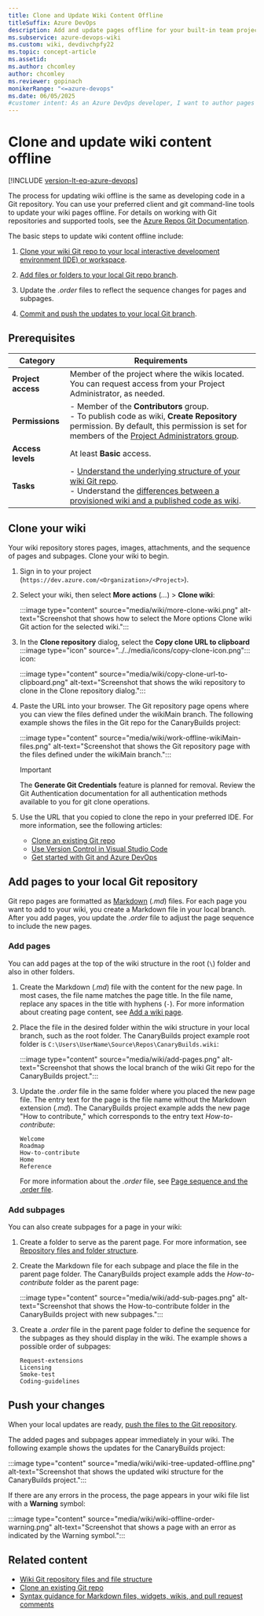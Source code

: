 ```yaml
---
title: Clone and Update Wiki Content Offline 
titleSuffix: Azure DevOps 
description: Add and update pages offline for your built-in team project wiki in Azure DevOps.
ms.subservice: azure-devops-wiki
ms.custom: wiki, devdivchpfy22
ms.topic: concept-article
ms.assetid:
ms.author: chcomley
author: chcomley
ms.reviewer: gopinach
monikerRange: "<=azure-devops"
ms.date: 06/05/2025
#customer intent: As an Azure DevOps developer, I want to author pages offline for my team project wiki, so I can work in my local branch before pushing changes to the main repo.
---
```


# Clone and update wiki content offline

[!INCLUDE [version-lt-eq-azure-devops](../../includes/version-lt-eq-azure-devops.md)] 

The process for updating wiki offline is the same as developing code in a Git repository. You can use your preferred client and git command-line tools to update your wiki pages offline. For details on working with Git repositories and supported tools, see the [Azure Repos Git Documentation](../../repos/git/index.yml).

The basic steps to update wiki content offline include:

1. [Clone your wiki Git repo to your local interactive development environment (IDE) or workspace](#clone-your-wiki).

1. [Add files or folders to your local Git repo branch](#add-pages).

1. Update the _.order_ files to reflect the sequence changes for pages and subpages.

1. [Commit and push the updates to your local Git branch](#push-your-changes).

## Prerequisites

| Category | Requirements |
|----------|--------------|
| **Project access** | Member of the project where the wikis located. You can request access from your Project Administrator, as needed. |
| **Permissions**    | - Member of the **Contributors** group. <br> - To publish code as wiki, **Create Repository** permission. By default, this permission is set for members of the [Project Administrators group](../../repos/git/set-git-repository-permissions.md).  |
| **Access levels**  | At least **Basic** access. |
| **Tasks**          | - [Understand the underlying structure of your wiki Git repo](wiki-file-structure.md). <br> - Understand the [differences between a provisioned wiki and a published code as wiki](provisioned-vs-published-wiki.md). |

## Clone your wiki

Your wiki repository stores pages, images, attachments, and the sequence of pages and subpages. Clone your wiki to begin.

1. Sign in to your project (`https://dev.azure.com/<Organization>/<Project>`).

1. Select your wiki, then select **More actions** (*...*) > **Clone wiki**:

   :::image type="content" source="media/wiki/more-clone-wiki.png" alt-text="Screenshot that shows how to select the More options Clone wiki Git action for the selected wiki.":::

1. In the **Clone repository** dialog, select the **Copy clone URL to clipboard** :::image type="icon" source="../../media/icons/copy-clone-icon.png"::: icon: 

   :::image type="content" source="media/wiki/copy-clone-url-to-clipboard.png" alt-text="Screenshot that shows the wiki repository to clone in the Clone repository dialog.":::

1. Paste the URL into your browser. The Git repository page opens where you can view the files defined under the wikiMain branch. The following example shows the files in the Git repo for the CanaryBuilds project:

   :::image type="content" source="media/wiki/work-offline-wikiMain-files.png" alt-text="Screenshot that shows the Git repository page with the files defined under the wikiMain branch.":::

   > [!IMPORTANT]
   > The **Generate Git Credentials** feature is planned for removal. Review the Git Authentication documentation for all authentication methods available to you for git clone operations.

1. Use the URL that you copied to clone the repo in your preferred IDE. For more information, see the following articles:

   - [Clone an existing Git repo](../../repos/git/clone.md)
   - [Use Version Control in Visual Studio Code](https://code.visualstudio.com/docs/editor/versioncontrol)
   - [Get started with Git and Azure DevOps](../../repos/git/gitquickstart.md?tabs=visual-studio)

## Add pages to your local Git repository

Git repo pages are formatted as [Markdown](./markdown-guidance.md) (_.md_) files. For each page you want to add to your wiki, you create a Markdown file in your local branch. After you add pages, you update the _.order_ file to adjust the page sequence to include the new pages.

### Add pages

You can add pages at the top of the wiki structure in the root (`\`) folder and also in other folders.

1. Create the Markdown (_.md_) file with the content for the new page. In most cases, the file name matches the page title. In the file name, replace any spaces in the title with hyphens (`-`). For more information about creating page content, see [Add a wiki page](add-edit-wiki.md#add-a-wiki-page).

1. Place the file in the desired folder within the wiki structure in your local branch, such as the root folder. The CanaryBuilds project example root folder is `C:\Users\UserName\Source\Repos\CanaryBuilds.wiki`:

    :::image type="content" source="media/wiki/add-pages.png" alt-text="Screenshot that shows the local branch of the wiki Git repo for the CanaryBuilds project.":::

1. Update the _.order_ file in the same folder where you placed the new page file. The entry text for the page is the file name without the Markdown extension (_.md_). The CanaryBuilds project example adds the new page "How to contribute," which corresponds to the entry text _How-to-contribute_:

   ```
   Welcome
   Roadmap  
   How-to-contribute  
   Home  
   Reference  
   ```

   For more information about the _.order_ file, see [Page sequence and the .order file](wiki-file-structure.md#page-sequence-and-the-order-file).

### Add subpages

You can also create subpages for a page in your wiki:

1. Create a folder to serve as the parent page. For more information, see [Repository files and folder structure](wiki-file-structure.md#repository-files-and-folder-structure).

1. Create the Markdown file for each subpage and place the file in the parent page folder. The CanaryBuilds project example adds the _How-to-contribute_ folder as the parent page: 

   :::image type="content" source="media/wiki/add-sub-pages.png" alt-text="Screenshot that shows the How-to-contribute folder in the CanaryBuilds project with new subpages.":::

1. Create a _.order_ file in the parent page folder to define the sequence for the subpages as they should display in the wiki. The example shows a possible order of subpages:

   ```
   Request-extensions  
   Licensing  
   Smoke-test  
   Coding-guidelines  
   ```

## Push your changes

When your local updates are ready, [push the files to the Git repository](../../repos/git/pushing.md).

The added pages and subpages appear immediately in your wiki. The following example shows the updates for the CanaryBuilds project:

:::image type="content" source="media/wiki/wiki-tree-updated-offline.png" alt-text="Screenshot that shows the updated wiki structure for the CanaryBuilds project.":::

If there are any errors in the process, the page appears in your wiki file list with a **Warning** symbol:

:::image type="content" source="media/wiki/wiki-offline-order-warning.png" alt-text="Screenshot that shows a page with an error as indicated by the Warning symbol.":::

## Related content

- [Wiki Git repository files and file structure](wiki-file-structure.md)
- [Clone an existing Git repo](../../repos/git/clone.md)
- [Syntax guidance for Markdown files, widgets, wikis, and pull request comments](./markdown-guidance.md)